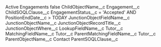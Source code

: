 <?xml version="1.0" encoding="UTF-8"?>
<CustomMetadata xmlns="http://soap.sforce.com/2006/04/metadata" xmlns:xsi="http://www.w3.org/2001/XMLSchema-instance" xmlns:xsd="http://www.w3.org/2001/XMLSchema">
    <label>Active Engagements</label>
    <protected>false</protected>
    <values>
        <field>ChildObjectName__c</field>
        <value xsi:type="xsd:string">Engagement__c</value>
    </values>
    <values>
        <field>ChildSOQLClause__c</field>
        <value xsi:type="xsd:string">EngagementStatus__c = &apos;Accepted&apos; AND PositionEndDate__c &gt; TODAY</value>
    </values>
    <values>
        <field>JunctionObjectFieldName__c</field>
        <value xsi:nil="true"/>
    </values>
    <values>
        <field>JunctionObjectName__c</field>
        <value xsi:nil="true"/>
    </values>
    <values>
        <field>JunctionObjectRecordTitle__c</field>
        <value xsi:nil="true"/>
    </values>
    <values>
        <field>JunctionObjectWhere__c</field>
        <value xsi:nil="true"/>
    </values>
    <values>
        <field>LookupFieldName__c</field>
        <value xsi:type="xsd:string">Tutor__c</value>
    </values>
    <values>
        <field>MatchingFieldName__c</field>
        <value xsi:type="xsd:string">Tutor__c</value>
    </values>
    <values>
        <field>ParentMatchingFieldName__c</field>
        <value xsi:type="xsd:string">Tutor__c</value>
    </values>
    <values>
        <field>ParentObjectName__c</field>
        <value xsi:type="xsd:string">Contact</value>
    </values>
    <values>
        <field>ParentSOQLClause__c</field>
        <value xsi:nil="true"/>
    </values>
</CustomMetadata>
